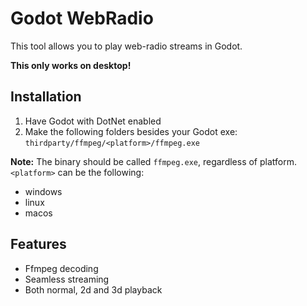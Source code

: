 # Godot WebRadio

This tool allows you to play web-radio streams in Godot.

**This only works on desktop!**

## Installation

1. Have Godot with DotNet enabled
2. Make the following folders besides your Godot exe: `thirdparty/ffmpeg/<platform>/ffmpeg.exe`

**Note:** The binary should be called `ffmpeg.exe`, regardless of platform. `<platform>` can be the following:
- windows
- linux
- macos

## Features

- Ffmpeg decoding
- Seamless streaming
- Both normal, 2d and 3d playback